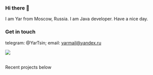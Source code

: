 ### Hi there 👋
I am Yar from Moscow, Russia. I am Java developer. Have a nice day.

### Get in touch
telegram: @YarTsin; email: yarmail@yandex.ru <br>

![](https://komarev.com/ghpvc/?username=yarmail)<br><br>

Recent projects below
<!--
**yarmail/yarmail** is a ✨ _special_ ✨ repository because its `README.md` (this file) appears on your GitHub profile.

Here are some ideas to get you started:

- 🔭 I’m currently working on ...
- 🌱 I’m currently learning ...
- 👯 I’m looking to collaborate on ...
- 🤔 I’m looking for help with ...
- 💬 Ask me about ...
- 📫 How to reach me: ...
- 😄 Pronouns: ...
- ⚡ Fun fact: ...
-->
